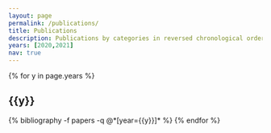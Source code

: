 ```yaml
---
layout: page
permalink: /publications/
title: Publications
description: Publications by categories in reversed chronological order. generated by jekyll-scholar.
years: [2020,2021]
nav: true
---
```


<div class="publications">

{% for y in page.years %}
  <h2 class="year">{{y}}</h2>
  {% bibliography -f papers -q @*[year={{y}}]* %}
{% endfor %}

</div>
